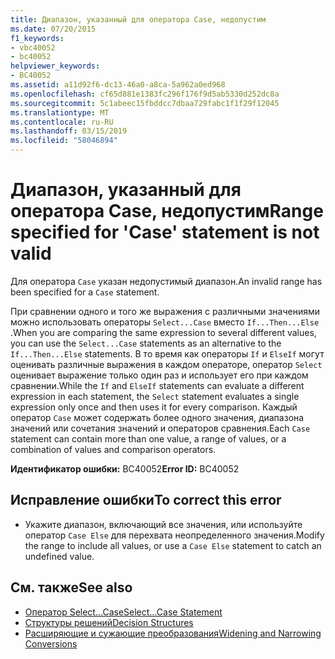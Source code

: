 ```yaml
---
title: Диапазон, указанный для оператора Case, недопустим
ms.date: 07/20/2015
f1_keywords:
- vbc40052
- bc40052
helpviewer_keywords:
- BC40052
ms.assetid: a11d92f6-dc13-46a0-a8ca-5a962a0ed968
ms.openlocfilehash: cf65d881e1383fc296f176f9d5ab5330d252dc8a
ms.sourcegitcommit: 5c1abeec15fbddcc7dbaa729fabc1f1f29f12045
ms.translationtype: MT
ms.contentlocale: ru-RU
ms.lasthandoff: 03/15/2019
ms.locfileid: "58046894"
---
```

# <a name="range-specified-for-case-statement-is-not-valid"></a><span data-ttu-id="8df89-102">Диапазон, указанный для оператора Case, недопустим</span><span class="sxs-lookup"><span data-stu-id="8df89-102">Range specified for 'Case' statement is not valid</span></span>
<span data-ttu-id="8df89-103">Для оператора `Case` указан недопустимый диапазон.</span><span class="sxs-lookup"><span data-stu-id="8df89-103">An invalid range has been specified for a `Case` statement.</span></span>  
  
 <span data-ttu-id="8df89-104">При сравнении одного и того же выражения с различными значениями можно использовать операторы `Select...Case` вместо `If...Then...Else` .</span><span class="sxs-lookup"><span data-stu-id="8df89-104">When you are comparing the same expression to several different values, you can use the `Select...Case` statements as an alternative to the `If...Then...Else` statements.</span></span> <span data-ttu-id="8df89-105">В то время как операторы `If` и `ElseIf` могут оценивать различные выражения в каждом операторе, оператор `Select` оценивает выражение только один раз и использует его при каждом сравнении.</span><span class="sxs-lookup"><span data-stu-id="8df89-105">While the `If` and `ElseIf` statements can evaluate a different expression in each statement, the `Select` statement evaluates a single expression only once and then uses it for every comparison.</span></span> <span data-ttu-id="8df89-106">Каждый оператор `Case` может содержать более одного значения, диапазона значений или сочетания значений и операторов сравнения.</span><span class="sxs-lookup"><span data-stu-id="8df89-106">Each `Case` statement can contain more than one value, a range of values, or a combination of values and comparison operators.</span></span>  
  
 <span data-ttu-id="8df89-107">**Идентификатор ошибки:** BC40052</span><span class="sxs-lookup"><span data-stu-id="8df89-107">**Error ID:** BC40052</span></span>  
  
## <a name="to-correct-this-error"></a><span data-ttu-id="8df89-108">Исправление ошибки</span><span class="sxs-lookup"><span data-stu-id="8df89-108">To correct this error</span></span>  
  
-   <span data-ttu-id="8df89-109">Укажите диапазон, включающий все значения, или используйте оператор `Case Else` для перехвата неопределенного значения.</span><span class="sxs-lookup"><span data-stu-id="8df89-109">Modify the range to include all values, or use a `Case Else` statement to catch an undefined value.</span></span>  
  
## <a name="see-also"></a><span data-ttu-id="8df89-110">См. также</span><span class="sxs-lookup"><span data-stu-id="8df89-110">See also</span></span>

- [<span data-ttu-id="8df89-111">Оператор Select...Case</span><span class="sxs-lookup"><span data-stu-id="8df89-111">Select...Case Statement</span></span>](../../visual-basic/language-reference/statements/select-case-statement.md)
- [<span data-ttu-id="8df89-112">Структуры решений</span><span class="sxs-lookup"><span data-stu-id="8df89-112">Decision Structures</span></span>](../../visual-basic/programming-guide/language-features/control-flow/decision-structures.md)
- [<span data-ttu-id="8df89-113">Расширяющие и сужающие преобразования</span><span class="sxs-lookup"><span data-stu-id="8df89-113">Widening and Narrowing Conversions</span></span>](../../visual-basic/programming-guide/language-features/data-types/widening-and-narrowing-conversions.md)
